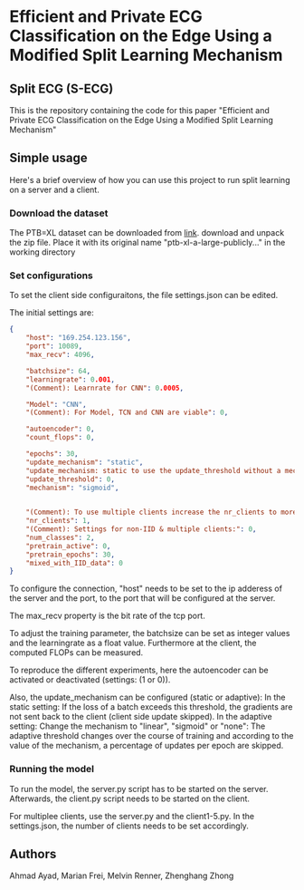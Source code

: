 # Efficient and Private ECG Classification on the Edge Using a Modified Split Learning Mechanism
## Split ECG (S-ECG)
This is the repository containing the code for this paper "Efficient and Private ECG Classification on the Edge Using a Modified Split Learning Mechanism"


## Simple usage

Here's a brief overview of how you can use this project to run split learning on a server and a client.

### Download the dataset
The PTB=XL dataset can be downloaded from 
[link](https://physionet.org/content/ptb-xl/1.0.1/). download and unpack the zip file. Place it with its original name "ptb-xl-a-large-publicly..." in the working directory

### Set configurations

To set the client side configuraitons, the file settings.json can be edited.  

The initial settings are:

```json
{
    "host": "169.254.123.156",
    "port": 10089,
    "max_recv": 4096,

    "batchsize": 64,
    "learningrate": 0.001, 
    "(Comment): Learnrate for CNN": 0.0005,

    "Model": "CNN",
    "(Comment): For Model, TCN and CNN are viable": 0,

    "autoencoder": 0,
    "count_flops": 0,

    "epochs": 30,
    "update_mechanism": "static",
    "update_mechanism: static to use the update_threshold without a mechanism": 0,
    "update_threshold": 0,
    "mechanism": "sigmoid",

    
    "(Comment): To use multiple clients increase the nr_clients to more than 1": 0,
    "nr_clients": 1,
    "(Comment): Settings for non-IID & multiple clients:": 0,
    "num_classes": 2,
    "pretrain_active": 0,
    "pretrain_epochs": 30,
    "mixed_with_IID_data": 0
}

```
To configure the connection, "host" needs to be set to the ip adderess of the server and the port, to the port that will be configured at the server.

The max_recv property is the bit rate of the tcp port.


To adjust the training parameter, the batchsize can be set as integer values and the learningrate as a float value.
Furthermore at the client, the computed FLOPs can be measured.

To reproduce the different experiments, here the autoencoder can be activated or deactivated (settings: (1 or 0)).


Also, the update_mechanism can be configured (static or adaptive):
In the static setting: 
If the loss of a batch exceeds this threshold, the gradients are not sent back to the client (client side update skipped).
In the adaptive setting:
Change the mechanism to "linear", "sigmoid" or "none":
The adaptive threshold changes over the course of training and according to the value of the mechanism, a percentage of updates per epoch are skipped.

### Running the model

To run the model, the server.py script has to be started on the server. Afterwards, the client.py script needs to be started on the client.

For multiplee clients, use the server.py and the client1-5.py.
In the settings.json, the number of clients needs to be set accordingly.




## Authors
Ahmad Ayad, Marian Frei, Melvin Renner, Zhenghang Zhong

